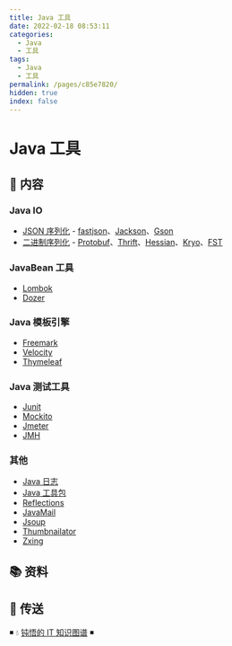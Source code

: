 ```yaml
---
title: Java 工具
date: 2022-02-18 08:53:11
categories:
  - Java
  - 工具
tags:
  - Java
  - 工具
permalink: /pages/c85e7820/
hidden: true
index: false
---
```


# Java 工具

## 📖 内容

### Java IO

- [JSON 序列化](01.IO/JSON序列化.md) - [fastjson](https://github.com/alibaba/fastjson)、[Jackson](https://github.com/FasterXML/jackson)、[Gson](https://github.com/google/gson)
- [二进制序列化](01.IO/二进制序列化.md) - [Protobuf](https://developers.google.com/protocol-buffers)、[Thrift](https://thrift.apache.org/)、[Hessian](http://hessian.caucho.com/)、[Kryo](https://github.com/EsotericSoftware/kryo)、[FST](https://github.com/RuedigerMoeller/fast-serialization)

### JavaBean 工具

- [Lombok](JavaBean/Lombok.md)
- [Dozer](JavaBean/Dozer.md)

### Java 模板引擎

- [Freemark](模板引擎/Freemark.md)
- [Velocity](模板引擎/Thymeleaf.md)
- [Thymeleaf](模板引擎/Velocity.md)

### Java 测试工具

- [Junit](测试/Junit.md)
- [Mockito](测试/Mockito.md)
- [Jmeter](测试/Jmeter.md)
- [JMH](测试/JMH.md)

### 其他

- [Java 日志](其他/Java日志.md)
- [Java 工具包](其他/Java工具包.md)
- [Reflections](其他/Reflections.md)
- [JavaMail](其他/JavaMail.md)
- [Jsoup](其他/Jsoup.md)
- [Thumbnailator](其他/Thumbnailator.md)
- [Zxing](其他/Zxing.md)

## 📚 资料

## 🚪 传送

◾ 💧 [钝悟的 IT 知识图谱](https://dunwu.github.io/waterdrop/) ◾